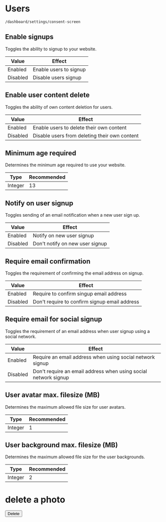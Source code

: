 # Users

`/dashboard/settings/consent-screen`

## Enable signups

Toggles the ability to signup to your website.

| Value    | Effect                 |
| -------- | ---------------------- |
| Enabled  | Enable users to signup |
| Disabled | Disable users signup   |

## Enable user content delete

Toggles the ability of own content deletion for users.

| Value    | Effect                                        |
| -------- | --------------------------------------------- |
| Enabled  | Enable users to delete their own content      |
| Disabled | Disable users from deleting their own content |

## Minimum age required

Determines the minimum age required to use your website.

| Type    | Recommended |
| ------- | ----------- |
| Integer | 13          |

## Notify on user signup

Toggles sending of an email notification when a new user sign up.

| Value    | Effect                          |
| -------- | ------------------------------- |
| Enabled  | Notify on new user signup       |
| Disabled | Don't notify on new user signup |

## Require email confirmation

Toggles the requirement of confirming the email address on signup.

| Value    | Effect                                        |
| -------- | --------------------------------------------- |
| Enabled  | Require to confirm singup email address       |
| Disabled | Don't require to confirm signup email address |

## Require email for social signup

Toggles the requirement of an email address when user signup using a social network.

| Value    | Effect                                                          |
| -------- | --------------------------------------------------------------- |
| Enabled  | Require an email address when using social network signup       |
| Disabled | Don't require an email address when using social network signup |

## User avatar max. filesize (MB)

Determines the maximum allowed file size for user avatars.

| Type    | Recommended |
| ------- | ----------- |
| Integer | 1           |

## User background max. filesize (MB)

Determines the maximum allowed file size for the user backgrounds.

| Type    | Recommended |
| ------- | ----------- |
| Integer | 2           |

# delete a photo

<button class="delete-photo" data-photo-id="<?php echo $photo_id; ?>">Delete</button>
